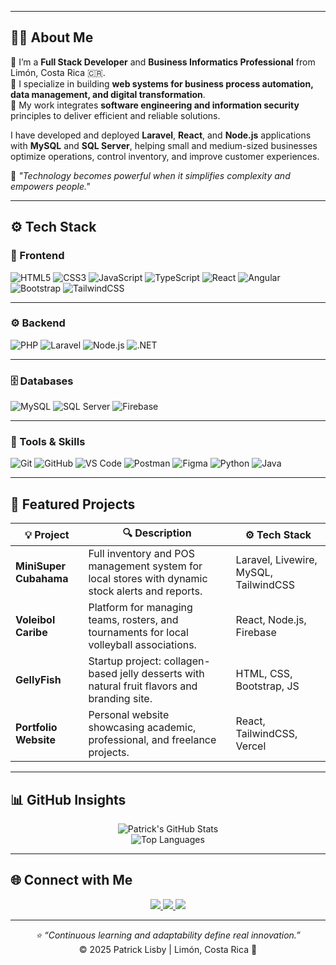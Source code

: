 <!-- 🌟 GITHUB PROFILE README – Patrick Lisby -->

---

## 👨‍💻 About Me

💼 I’m a **Full Stack Developer** and **Business Informatics Professional** from Limón, Costa Rica 🇨🇷.  
🚀 I specialize in building **web systems for business process automation, data management, and digital transformation**.  
🔐 My work integrates **software engineering and information security** principles to deliver efficient and reliable solutions.  

I have developed and deployed **Laravel**, **React**, and **Node.js** applications with **MySQL** and **SQL Server**, helping small and medium-sized businesses optimize operations, control inventory, and improve customer experiences.

💬 *"Technology becomes powerful when it simplifies complexity and empowers people."*

---

## ⚙️ Tech Stack

### 🧩 Frontend
![HTML5](https://img.shields.io/badge/HTML5-E34F26?style=for-the-badge&logo=html5&logoColor=white)
![CSS3](https://img.shields.io/badge/CSS3-1572B6?style=for-the-badge&logo=css3&logoColor=white)
![JavaScript](https://img.shields.io/badge/JavaScript-F7DF1E?style=for-the-badge&logo=javascript&logoColor=black)
![TypeScript](https://img.shields.io/badge/TypeScript-3178C6?style=for-the-badge&logo=typescript&logoColor=white)
![React](https://img.shields.io/badge/React-20232A?style=for-the-badge&logo=react&logoColor=61DAFB)
![Angular](https://img.shields.io/badge/Angular-DD0031?style=for-the-badge&logo=angular&logoColor=white)
![Bootstrap](https://img.shields.io/badge/Bootstrap-7952B3?style=for-the-badge&logo=bootstrap&logoColor=white)
![TailwindCSS](https://img.shields.io/badge/TailwindCSS-06B6D4?style=for-the-badge&logo=tailwindcss&logoColor=white)

---

### ⚙️ Backend
![PHP](https://img.shields.io/badge/PHP-777BB4?style=for-the-badge&logo=php&logoColor=white)
![Laravel](https://img.shields.io/badge/Laravel-FF2D20?style=for-the-badge&logo=laravel&logoColor=white)
![Node.js](https://img.shields.io/badge/Node.js-339933?style=for-the-badge&logo=node.js&logoColor=white)
![.NET](https://img.shields.io/badge/.NET-512BD4?style=for-the-badge&logo=dotnet&logoColor=white)

---

### 🗄️ Databases
![MySQL](https://img.shields.io/badge/MySQL-005C84?style=for-the-badge&logo=mysql&logoColor=white)
![SQL Server](https://img.shields.io/badge/SQL_Server-CC2927?style=for-the-badge&logo=microsoftsqlserver&logoColor=white)
![Firebase](https://img.shields.io/badge/Firebase-FFCA28?style=for-the-badge&logo=firebase&logoColor=black)

---

### 🧠 Tools & Skills
![Git](https://img.shields.io/badge/Git-F05032?style=for-the-badge&logo=git&logoColor=white)
![GitHub](https://img.shields.io/badge/GitHub-181717?style=for-the-badge&logo=github&logoColor=white)
![VS Code](https://img.shields.io/badge/VS%20Code-007ACC?style=for-the-badge&logo=visualstudiocode&logoColor=white)
![Postman](https://img.shields.io/badge/Postman-FF6C37?style=for-the-badge&logo=postman&logoColor=white)
![Figma](https://img.shields.io/badge/Figma-F24E1E?style=for-the-badge&logo=figma&logoColor=white)
![Python](https://img.shields.io/badge/Python-3776AB?style=for-the-badge&logo=python&logoColor=white)
![Java](https://img.shields.io/badge/Java-ED8B00?style=for-the-badge&logo=openjdk&logoColor=white)

---

## 💼 Featured Projects

| 💡 Project | 🔍 Description | ⚙️ Tech Stack |
|-------------|----------------|---------------|
| **MiniSuper Cubahama** | Full inventory and POS management system for local stores with dynamic stock alerts and reports. | Laravel, Livewire, MySQL, TailwindCSS |
| **Voleibol Caribe** | Platform for managing teams, rosters, and tournaments for local volleyball associations. | React, Node.js, Firebase |
| **GellyFish** | Startup project: collagen-based jelly desserts with natural fruit flavors and branding site. | HTML, CSS, Bootstrap, JS |
| **Portfolio Website** | Personal website showcasing academic, professional, and freelance projects. | React, TailwindCSS, Vercel |

---

## 📊 GitHub Insights

<div align="center">

![Patrick's GitHub Stats](https://github-readme-stats.vercel.app/api?username=patricklisby&show_icons=true&theme=tokyonight&hide_border=true&count_private=true)  
![Top Languages](https://github-readme-stats.vercel.app/api/top-langs/?username=patricklisby&layout=compact&theme=tokyonight&hide_border=true)

</div>

---

## 🌐 Connect with Me

<div align="center">
  <a href="https://patricklisby.com" target="_blank">
    <img src="https://img.shields.io/badge/Portfolio-36BCF7?style=for-the-badge&logo=vercel&logoColor=white" />
  </a>
  <a href="https://www.linkedin.com/in/patricklisby" target="_blank">
    <img src="https://img.shields.io/badge/LinkedIn-0077B5?style=for-the-badge&logo=linkedin&logoColor=white" />
  </a>
  <a href="mailto:lisby2103@gmail.com">
    <img src="https://img.shields.io/badge/Email-D14836?style=for-the-badge&logo=gmail&logoColor=white" />
  </a>
</div>

---

<div align="center">
  <i>⭐ “Continuous learning and adaptability define real innovation.”</i><br/>
  © 2025 Patrick Lisby | Limón, Costa Rica 🌴
</div>
